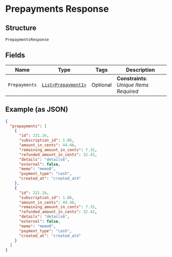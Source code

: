 
# Prepayments Response

## Structure

`PrepaymentsResponse`

## Fields

| Name | Type | Tags | Description |
|  --- | --- | --- | --- |
| `Prepayments` | [`List<Prepayment1>`](../../doc/models/prepayment-1.md) | Optional | **Constraints**: *Unique Items Required* |

## Example (as JSON)

```json
{
  "prepayments": [
    {
      "id": 231.16,
      "subscription_id": 1.86,
      "amount_in_cents": 44.46,
      "remaining_amount_in_cents": 7.32,
      "refunded_amount_in_cents": 32.42,
      "details": "details6",
      "external": false,
      "memo": "memo0",
      "payment_type": "cash",
      "created_at": "created_at4"
    },
    {
      "id": 231.16,
      "subscription_id": 1.86,
      "amount_in_cents": 44.46,
      "remaining_amount_in_cents": 7.32,
      "refunded_amount_in_cents": 32.42,
      "details": "details6",
      "external": false,
      "memo": "memo0",
      "payment_type": "cash",
      "created_at": "created_at4"
    }
  ]
}
```

